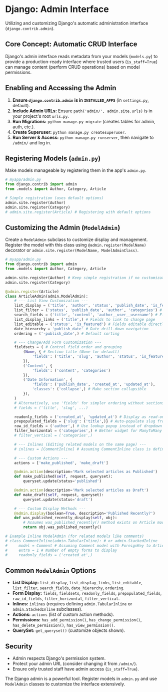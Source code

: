 # Django: Admin Interface

Utilizing and customizing Django's automatic administration interface (`django.contrib.admin`).

## Core Concept: Automatic CRUD Interface

Django's admin interface reads metadata from your models (`models.py`) to provide a production-ready interface where trusted users (`is_staff=True`) can manage content (perform CRUD operations) based on model permissions.

## Enabling and Accessing the Admin

1.  **Ensure `django.contrib.admin` is in `INSTALLED_APPS`** (in `settings.py`, default).
2.  **Include Admin URLs:** Ensure `path('admin/', admin.site.urls)` is in your project's root `urls.py`.
3.  **Run Migrations:** `python manage.py migrate` (creates tables for admin, auth, etc.).
4.  **Create Superuser:** `python manage.py createsuperuser`.
5.  **Run Server & Access:** `python manage.py runserver`, then navigate to `/admin/` and log in.

## Registering Models (`admin.py`)

Make models manageable by registering them in the app's `admin.py`.

```python
# myapp/admin.py
from django.contrib import admin
from .models import Author, Category, Article

# Simple registration (uses default options)
admin.site.register(Author)
admin.site.register(Category)
# admin.site.register(Article) # Registering with default options
```

## Customizing the Admin (`ModelAdmin`)

Create a `ModelAdmin` subclass to customize display and management. Register the model with this class using `@admin.register(ModelName)` decorator or `admin.site.register(ModelName, ModelAdminClass)`.

```python
# myapp/admin.py
from django.contrib import admin
from .models import Author, Category, Article

admin.site.register(Author) # Keep simple registration if no customization needed
admin.site.register(Category)

@admin.register(Article)
class ArticleAdmin(admin.ModelAdmin):
    # --- List View Customization ---
    list_display = ('title', 'author', 'status', 'publish_date', 'is_featured', 'was_published_recently_display') # Fields/methods to show in list
    list_filter = ('status', 'publish_date', 'author', 'categories') # Fields for sidebar filters
    search_fields = ('title', 'content', 'author__user__username') # Fields for search bar
    list_display_links = ('title',) # Fields to link to change page
    list_editable = ('status', 'is_featured') # Fields editable directly in list view
    date_hierarchy = 'publish_date' # Date drill-down navigation
    ordering = ('-publish_date',) # Default sorting

    # --- Change/Add Form Customization ---
    fieldsets = ( # Control field order and grouping
        (None, { # Section title (None for default)
            'fields': ('title', 'slug', 'author', 'status', 'is_featured') # Fields in this section
        }),
        ('Content', {
            'fields': ('content', 'categories')
        }),
        ('Date Information', {
            'fields': ('publish_date', 'created_at', 'updated_at'),
            'classes': ('collapse',) # Make section collapsible
        }),
    )
    # Alternatively, use 'fields' for simpler ordering without sections:
    # fields = ('title', 'slug', ...)

    readonly_fields = ('created_at', 'updated_at') # Display as read-only
    prepopulated_fields = {'slug': ('title',)} # Auto-populate slug from title
    raw_id_fields = ('author',) # Use lookup popup instead of dropdown for ForeignKey
    filter_horizontal = ('categories',) # Better widget for ManyToMany
    # filter_vertical = ('categories',)

    # --- Inlines (Editing related models on the same page) ---
    # inlines = [CommentInline] # Assuming CommentInline class is defined below

    # --- Custom Actions ---
    actions = ['make_published', 'make_draft']

    @admin.action(description='Mark selected articles as Published')
    def make_published(self, request, queryset):
        queryset.update(status='published')

    @admin.action(description='Mark selected articles as Draft')
    def make_draft(self, request, queryset):
        queryset.update(status='draft')

    # --- Custom Display Methods ---
    @admin.display(boolean=True, description='Published Recently?')
    def was_published_recently_display(self, obj):
        # Assumes was_published_recently() method exists on Article model
        return obj.was_published_recently()

# Example Inline ModelAdmin (for related models like comments)
# class CommentInline(admin.TabularInline): # or admin.StackedInline
#     model = Comment # Assuming Comment model with ForeignKey to Article
#     extra = 1 # Number of empty forms to display
#     readonly_fields = ('created_at',)
```

## Common `ModelAdmin` Options

*   **List Display:** `list_display`, `list_display_links`, `list_editable`, `list_filter`, `search_fields`, `date_hierarchy`, `ordering`.
*   **Form Display:** `fields`, `fieldsets`, `readonly_fields`, `prepopulated_fields`, `raw_id_fields`, `filter_horizontal`, `filter_vertical`.
*   **Inlines:** `inlines` (requires defining `admin.TabularInline` or `admin.StackedInline` subclasses).
*   **Actions:** `actions` (list of custom action methods).
*   **Permissions:** `has_add_permission()`, `has_change_permission()`, `has_delete_permission()`, `has_view_permission()`.
*   **QuerySet:** `get_queryset()` (customize objects shown).

## Security

*   Admin respects Django's permission system.
*   Protect your admin URL (consider changing it from `/admin/`).
*   Ensure only trusted staff have admin access (`is_staff=True`).

The Django admin is a powerful tool. Register models in `admin.py` and use `ModelAdmin` classes to customize the interface extensively.